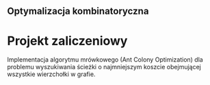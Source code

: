 ## Optymalizacja kombinatoryczna
# Projekt zaliczeniowy
Implementacja algorytmu mrówkowego (Ant Colony Optimization) dla problemu wyszukiwania ścieżki o najmniejszym koszcie obejmującej wszystkie wierzchołki w grafie.
